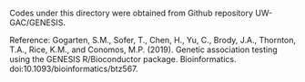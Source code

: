 Codes under this directory were obtained from Github repository UW-GAC/GENESIS. 

Reference:
Gogarten, S.M., Sofer, T., Chen, H., Yu, C., Brody, J.A., Thornton, T.A., Rice, K.M., and Conomos, M.P. (2019). Genetic association testing using the GENESIS R/Bioconductor package. Bioinformatics. doi:10.1093/bioinformatics/btz567.
